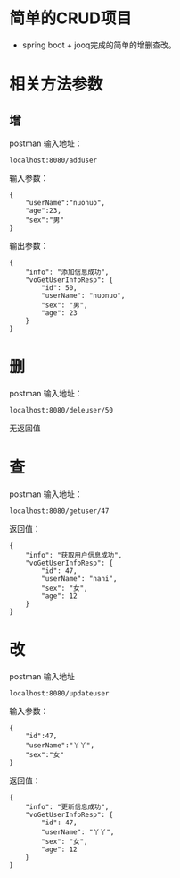 # 简单的CRUD项目

- spring boot + jooq完成的简单的增删查改。

# 相关方法参数

## 增

postman 输入地址：

    localhost:8080/adduser

输入参数：

    {
	    "userName":"nuonuo",
	    "age":23,
	    "sex":"男"
    }

输出参数：

    {
        "info": "添加信息成功",
        "voGetUserInfoResp": {
            "id": 50,
            "userName": "nuonuo",
            "sex": "男",
            "age": 23
        }
    }

# 删
postman 输入地址：

    localhost:8080/deleuser/50

无返回值

# 查

postman  输入地址：

    localhost:8080/getuser/47

返回值：

    {
        "info": "获取用户信息成功",
        "voGetUserInfoResp": {
            "id": 47,
            "userName": "nani",
            "sex": "女",
            "age": 12
        }
    }

# 改

postman  输入地址

    localhost:8080/updateuser

输入参数：

    {
	    "id":47,
	    "userName":"丫丫",
	    "sex":"女"
    }

返回值：

    {
        "info": "更新信息成功",
        "voGetUserInfoResp": {
            "id": 47,
            "userName": "丫丫",
            "sex": "女",
            "age": 12
        }
    }  